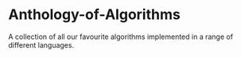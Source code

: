 # Anthology-of-Algorithms
A collection of all our favourite algorithms implemented in a range of different languages.
